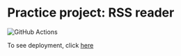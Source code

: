 # Practice project: RSS reader

![GitHub Actions](https://github.com/afreakanist/frontend-project-lvl3/actions/workflows/nodejs.yml/badge.svg)

To see deployment, click [here](https://rss-reader-afreakanist.vercel.app/)